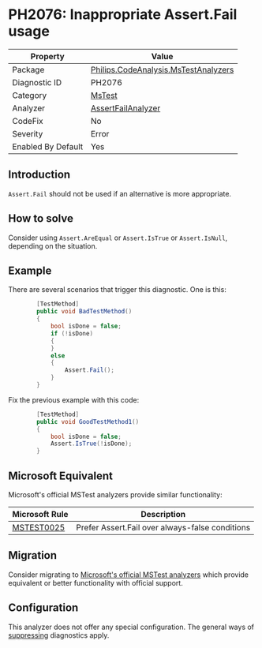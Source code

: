 # PH2076: Inappropriate Assert.Fail usage

| Property | Value  |
|--|--|
| Package | [Philips.CodeAnalysis.MsTestAnalyzers](https://www.nuget.org/packages/Philips.CodeAnalysis.MsTestAnalyzers) |
| Diagnostic ID | PH2076 |
| Category  | [MsTest](../MsTest.md) |
| Analyzer | [AssertFailAnalyzer](https://github.com/philips-software/roslyn-analyzers/blob/main/Philips.CodeAnalysis.MsTestAnalyzers/AssertFailAnalyzer.cs)
| CodeFix  | No |
| Severity | Error |
| Enabled By Default | Yes |

## Introduction

`Assert.Fail` should not be used if an alternative is more appropriate.

## How to solve

Consider using `Assert.AreEqual` or `Assert.IsTrue` or `Assert.IsNull`, depending on the situation.

## Example

There are several scenarios that trigger this diagnostic. One is this:
``` cs
        [TestMethod]
        public void BadTestMethod()
        {
            bool isDone = false;
            if (!isDone)
            {
            }
            else
            {
                Assert.Fail();
            }
        }
```
Fix the previous example with this code:
``` cs
        [TestMethod]
        public void GoodTestMethod1()
        {
            bool isDone = false;
            Assert.IsTrue(!isDone);
        }
```

## Microsoft Equivalent

Microsoft's official MSTest analyzers provide similar functionality:

| Microsoft Rule | Description |
|---|---|
| [MSTEST0025](https://learn.microsoft.com/dotnet/core/testing/mstest-analyzers/mstest0025) | Prefer Assert.Fail over always-false conditions |

## Migration

Consider migrating to [Microsoft's official MSTest analyzers](../MsTest.md#migration-guide) which provide equivalent or better functionality with official support.

## Configuration

This analyzer does not offer any special configuration. The general ways of [suppressing](https://learn.microsoft.com/en-us/dotnet/fundamentals/code-analysis/suppress-warnings) diagnostics apply.
